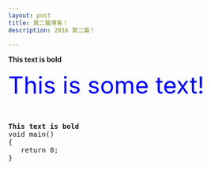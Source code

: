 ```yaml
---
layout: post
title: 第二篇博客！
description: 2016 第二篇！

---
```

<b>This text is bold</b>  


<font size="7" color="blue">This is some text!</font>  

<pre class="html" name="colorcode">  

<b>This text is bold</b>
void main()  
{  
   return 0;  
}  

</pre>



